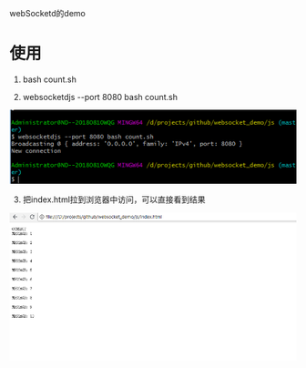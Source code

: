 webSocketd的demo


# 使用

1. bash count.sh

2. websocketdjs --port 8080 bash count.sh

 ![image](./js/images/2.png)

3. 把index.html拉到浏览器中访问，可以直接看到结果

 ![image](./js/images/1.png)